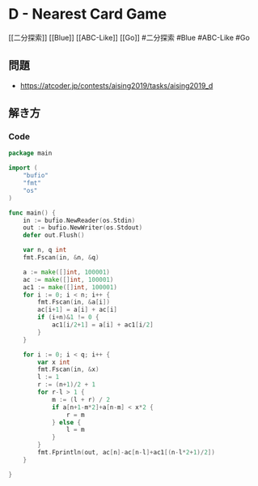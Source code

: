 # D - Nearest Card Game
[[二分探索]] [[Blue]] [[ABC-Like]] [[Go]]
#二分探索 #Blue #ABC-Like #Go 

## 問題
- https://atcoder.jp/contests/aising2019/tasks/aising2019_d

## 解き方
### Code
```go
package main

import (
	"bufio"
	"fmt"
	"os"
)

func main() {
	in := bufio.NewReader(os.Stdin)
	out := bufio.NewWriter(os.Stdout)
	defer out.Flush()

	var n, q int
	fmt.Fscan(in, &n, &q)

	a := make([]int, 100001)
	ac := make([]int, 100001)
	ac1 := make([]int, 100001)
	for i := 0; i < n; i++ {
		fmt.Fscan(in, &a[i])
		ac[i+1] = a[i] + ac[i]
		if (i+n)&1 != 0 {
			ac1[i/2+1] = a[i] + ac1[i/2]
		}
	}

	for i := 0; i < q; i++ {
		var x int
		fmt.Fscan(in, &x)
		l := 1
		r := (n+1)/2 + 1
		for r-l > 1 {
			m := (l + r) / 2
			if a[n+1-m*2]+a[n-m] < x*2 {
				r = m
			} else {
				l = m
			}
		}
		fmt.Fprintln(out, ac[n]-ac[n-l]+ac1[(n-l*2+1)/2])
	}

}
```